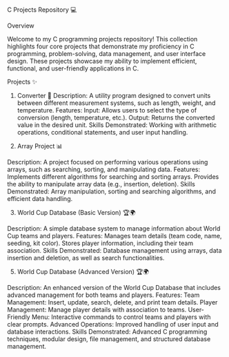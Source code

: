C Projects Repository 💻

Overview

Welcome to my C programming projects repository! This collection highlights four core projects that demonstrate my proficiency in C programming, problem-solving, data management, and user interface design. These projects showcase my ability to implement efficient, functional, and user-friendly applications in C.

Projects ✨

1. Converter 🔄
Description: A utility program designed to convert units between different measurement systems, such as length, weight, and temperature.
Features:
Input: Allows users to select the type of conversion (length, temperature, etc.).
Output: Returns the converted value in the desired unit.
Skills Demonstrated: Working with arithmetic operations, conditional statements, and user input handling.

2. Array Project 📊

Description: A project focused on performing various operations using arrays, such as searching, sorting, and manipulating data.
Features:
Implements different algorithms for searching and sorting arrays.
Provides the ability to manipulate array data (e.g., insertion, deletion).
Skills Demonstrated: Array manipulation, sorting and searching algorithms, and efficient data handling.

3. World Cup Database (Basic Version) 🏆🌍
   
Description: A simple database system to manage information about World Cup teams and players.
Features:
Manages team details (team code, name, seeding, kit color).
Stores player information, including their team association.
Skills Demonstrated: Database management using arrays, data insertion and deletion, as well as search functionalities.

5. World Cup Database (Advanced Version) 🏆🌍
   
Description: An enhanced version of the World Cup Database that includes advanced management for both teams and players.
Features:
Team Management: Insert, update, search, delete, and print team details.
Player Management: Manage player details with association to teams.
User-Friendly Menu: Interactive commands to control teams and players with clear prompts.
Advanced Operations: Improved handling of user input and database interactions.
Skills Demonstrated: Advanced C programming techniques, modular design, file management, and structured database management.
